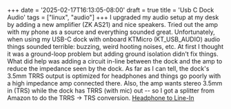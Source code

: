 +++
date = '2025-02-17T16:13:05-08:00'
draft = true
title = 'Usb C Dock Audio'
tags = ["linux", "audio"]
+++
I upgraded my audio setup at my desk by adding a new amplifier (ZK AS21) and nice speakers.
Tried out the amp with my phone as a source and everything sounded great.  Unfortunately, when
using my USB-C dock with onboard KTMicro (KT_USB_AUDIO) audio things sounded terrible: buzzing,
weird hooting noises, etc.  At first I thought it was a ground-loop problem but adding ground isolation
didn't fix things.  What did help was adding a circuit in-line between the dock and the amp to reduce the
impedance seen by the dock.  As far as I can tell, the dock's 3.5mm TRRS output is optimized for headphones
and things go poorly with a high impedance amp connected there.  Also, the amp wants stereo 3.5mm in (TRS)
while the dock has TRRS (with mic) out -- so I got a splitter from Amazon to do the TRRS -> TRS conversion.
[Headphone to Line-In](https://www.vwlowen.co.uk/radio/headphone2linein/headphones.htm "Headphone to Line-In")
